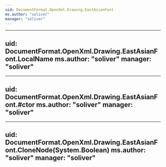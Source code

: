 ```yaml
---
uid: DocumentFormat.OpenXml.Drawing.EastAsianFont
ms.author: "soliver"
manager: "soliver"
---
```


---
uid: DocumentFormat.OpenXml.Drawing.EastAsianFont.LocalName
ms.author: "soliver"
manager: "soliver"
---

---
uid: DocumentFormat.OpenXml.Drawing.EastAsianFont.#ctor
ms.author: "soliver"
manager: "soliver"
---

---
uid: DocumentFormat.OpenXml.Drawing.EastAsianFont.CloneNode(System.Boolean)
ms.author: "soliver"
manager: "soliver"
---
